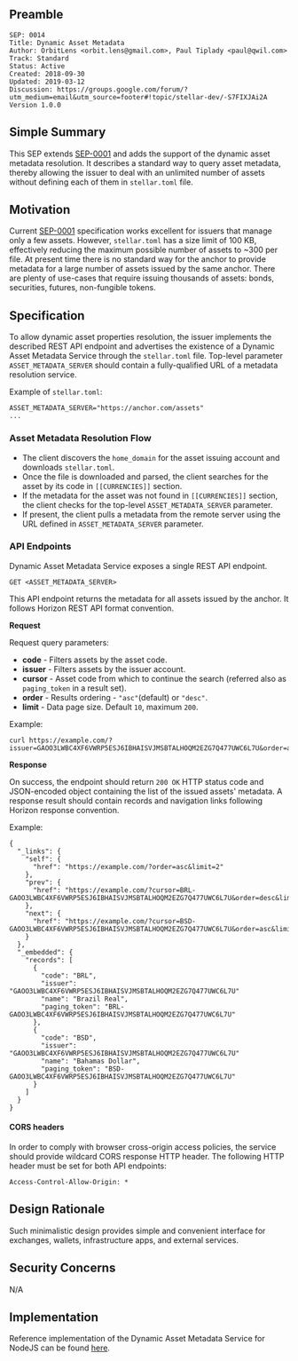 ## Preamble

```
SEP: 0014
Title: Dynamic Asset Metadata
Author: OrbitLens <orbit.lens@gmail.com>, Paul Tiplady <paul@qwil.com>
Track: Standard
Status: Active
Created: 2018-09-30
Updated: 2019-03-12
Discussion: https://groups.google.com/forum/?utm_medium=email&utm_source=footer#!topic/stellar-dev/-S7FIXJAi2A
Version 1.0.0
```

## Simple Summary

This SEP extends [SEP-0001](../ecosystem/sep-0001.md) and adds the support of
the dynamic asset metadata resolution. It describes a standard way to query
asset metadata, thereby allowing the issuer to deal with an unlimited number of
assets without defining each of them in `stellar.toml` file.

## Motivation

Current [SEP-0001](../ecosystem/sep-0001.md) specification works excellent for
issuers that manage only a few assets. However, `stellar.toml` has a size limit
of 100 KB, effectively reducing the maximum possible number of assets to ~300
per file. At present time there is no standard way for the anchor to provide
metadata for a large number of assets issued by the same anchor. There are
plenty of use-cases that require issuing thousands of assets: bonds,
securities, futures, non-fungible tokens.

## Specification

To allow dynamic asset properties resolution, the issuer implements the
described REST API endpoint and advertises the existence of a Dynamic Asset
Metadata Service through the `stellar.toml` file. Top-level parameter
`ASSET_METADATA_SERVER` should contain a fully-qualified URL of a metadata
resolution service.

Example of `stellar.toml`:

```
ASSET_METADATA_SERVER="https://anchor.com/assets"
...
```

### Asset Metadata Resolution Flow

- The client discovers the `home_domain` for the asset issuing account and
  downloads `stellar.toml`.
- Once the file is downloaded and parsed, the client searches for the asset by
  its code in `[[CURRENCIES]]` section.
- If the metadata for the asset was not found in `[[CURRENCIES]]` section, the
  client checks for the top-level `ASSET_METADATA_SERVER` parameter.
- If present, the client pulls a metadata from the remote server using the URL
  defined in `ASSET_METADATA_SERVER` parameter.

### API Endpoints

Dynamic Asset Metadata Service exposes a single REST API endpoint.

    GET <ASSET_METADATA_SERVER>

This API endpoint returns the metadata for all assets issued by the anchor. It
follows Horizon REST API format convention.

**Request**

Request query parameters:

- **code** - Filters assets by the asset code.
- **issuer** - Filters assets by the issuer account.
- **cursor** - Asset code from which to continue the search (referred also as
  `paging_token` in a result set).
- **order** - Results ordering - `"asc"`(default) or `"desc"`.
- **limit** - Data page size. Default `10`, maximum `200`.

Example:

    curl https://example.com/?issuer=GAOO3LWBC4XF6VWRP5ESJ6IBHAISVJMSBTALHOQM2EZG7Q477UWC6L7U&order=asc&limit=2

**Response**

On success, the endpoint should return `200 OK` HTTP status code and
JSON-encoded object containing the list of the issued assets' metadata. A
response result should contain records and navigation links following Horizon
response convention.

Example:

```
{
  "_links": {
    "self": {
      "href": "https://example.com/?order=asc&limit=2"
    },
    "prev": {
      "href": "https://example.com/?cursor=BRL-GAOO3LWBC4XF6VWRP5ESJ6IBHAISVJMSBTALHOQM2EZG7Q477UWC6L7U&order=desc&limit=2"
    },
    "next": {
      "href": "https://example.com/?cursor=BSD-GAOO3LWBC4XF6VWRP5ESJ6IBHAISVJMSBTALHOQM2EZG7Q477UWC6L7U&order=asc&limit=2"
    }
  },
  "_embedded": {
    "records": [
      {
        "code": "BRL",
        "issuer": "GAOO3LWBC4XF6VWRP5ESJ6IBHAISVJMSBTALHOQM2EZG7Q477UWC6L7U"
        "name": "Brazil Real",
        "paging_token": "BRL-GAOO3LWBC4XF6VWRP5ESJ6IBHAISVJMSBTALHOQM2EZG7Q477UWC6L7U"
      },
      {
        "code": "BSD",
        "issuer": "GAOO3LWBC4XF6VWRP5ESJ6IBHAISVJMSBTALHOQM2EZG7Q477UWC6L7U"
        "name": "Bahamas Dollar",
        "paging_token": "BSD-GAOO3LWBC4XF6VWRP5ESJ6IBHAISVJMSBTALHOQM2EZG7Q477UWC6L7U"
      }
    ]
  }
}
```

#### CORS headers

In order to comply with browser cross-origin access policies, the service
should provide wildcard CORS response HTTP header. The following HTTP header
must be set for both API endpoints:

```
Access-Control-Allow-Origin: *
```

## Design Rationale

Such minimalistic design provides simple and convenient interface for
exchanges, wallets, infrastructure apps, and external services.

## Security Concerns

N/A

## Implementation

Reference implementation of the Dynamic Asset Metadata Service for NodeJS can
be found
[here](https://github.com/orbitlens/stellar-dynamic-asset-metadata-server).
